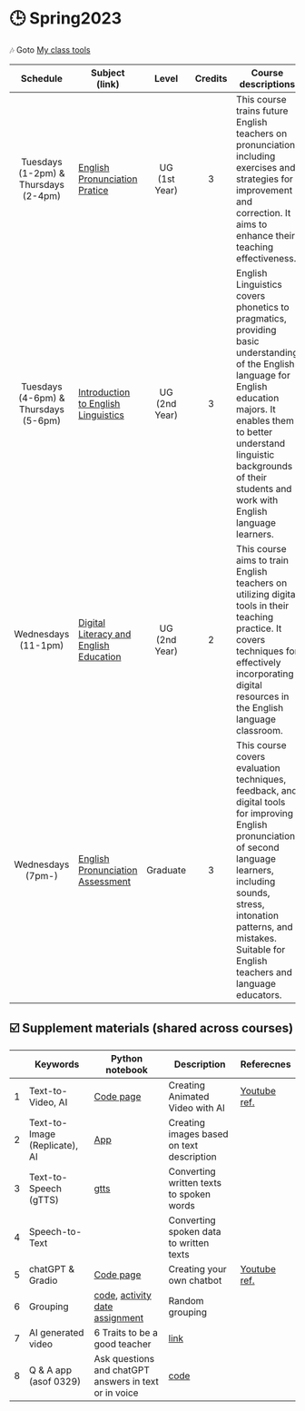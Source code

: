 # 🕒 Spring2023

🎶 Goto [My class tools](https://github.com/MK316/classtools/blob/main/README.md)


|Schedule|Subject (link)|Level|Credits|Course descriptions|Course material|
|:---:|---|:---:|:---:|---|--|
| Tuesdays <br> (1-2pm) & <br> Thursdays <br> (2-4pm)  | [English Pronunciation Pratice](https://github.com/MK316/Spring2023/tree/main/Engpro)  | UG <br> (1st Year)   |3  | This course trains future English teachers on pronunciation, including exercises and strategies for improvement and correction. It aims to enhance their teaching effectiveness. | |
| Tuesdays <br> (4-6pm) & <br> Thursdays <br> (5-6pm) | [Introduction to English Linguistics]() | UG <br> (2nd Year) | 3 | English Linguistics covers phonetics to pragmatics, providing basic understanding of the English language for English education majors. It enables them to better understand linguistic backgrounds of their students and work with English language learners.| |
| Wednesdays <br> (11-1pm)  | [Digital Literacy and English Education](https://github.com/MK316/Spring2023/tree/main/DL) | UG <br> (2nd Year)  | 2   | This course aims to train English teachers on utilizing digital tools in their teaching practice. It covers techniques for effectively incorporating digital resources in the English language classroom.|  |  
| Wednesdays <br> (7pm-)  | [English Pronunciation Assessment](https://github.com/MK316/Spring2023/tree/main/EPA) | Graduate   | 3   | This course covers evaluation techniques, feedback, and digital tools for improving English pronunciation of second language learners, including sounds, stress, intonation patterns, and mistakes. Suitable for English teachers and language educators. |  |  

## ☑️ Supplement materials (shared across courses)

|   |Keywords|Python notebook|Description|Referecnes|
|---|---|---|---|---|
| 1  | Text-to-Video, AI | [Code page](https://github.com/MK316/Class_Spring2022/blob/main/Animated_Video_with_AI.ipynb)  | Creating Animated Video with AI  | [Youtube ref.](https://www.youtube.com/watch?v=YZHZrKgtNbA&t=866s)  |
|  2 | Text-to-Image (Replicate), AI  | [App](https://replicate.com/stability-ai/stable-diffusion)  |Creating images based on text description |   |
| 3  | Text-to-Speech (gTTS) | [gtts](https://github.com/MK316/Teachingapps/blob/main/gTTS.ipynb)  | Converting written texts to spoken words  |   |
| 4  |Speech-to-Text |   |  Converting spoken data to written texts |   |
| 5  | chatGPT & Gradio  | [Code page](https://github.com/MK316/Teachingapps/blob/main/chatGPT_Gradio.ipynb)  | Creating your own chatbot  | [Youtube ref.](https://www.youtube.com/watch?v=n5nn3mQxrE8)  |
|6| Grouping | [code](https://github.com/MK316/Spring2023/blob/main/grouping_new.ipynb), [activity date assignment](https://github.com/MK316/Spring2023/blob/main/Random_date_assign.ipynb) | Random grouping |  |
|7| AI generated video | 6 Traits to be a good teacher | [link](https://www.youtube.com/watch?v=VFWEJNaIJCo)||
|8| Q & A app (asof 0329) | Ask questions and chatGPT answers in text or in voice | [code](https://github.com/MK316/Spring2023/blob/main/DL/GPTandTTS.ipynb) ||
